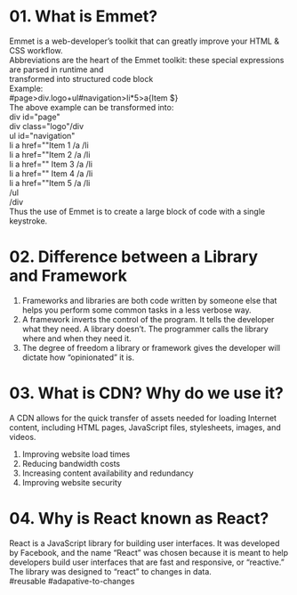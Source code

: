 # 01. What is Emmet?
Emmet is a web-developer’s toolkit that can greatly improve your HTML & CSS workflow. <br>
Abbreviations are the heart of the Emmet toolkit: these special expressions are parsed in runtime and <br>
transformed into structured code block <br>
Example:<br>
    #page>div.logo+ul#navigation>li\*5>a{Item $}<br>
The above example can be transformed into:<br>
    div id="page"<br>
        div class="logo"/div<br>
        ul id="navigation"<br>
            li a href=""Item 1 /a /li<br>
            li a href=""Item 2 /a /li<br>
            li a href="" Item 3 /a /li<br>
            li a href="" Item 4 /a /li<br>
            li a href=""Item 5 /a /li<br>
        /ul<br>
    /div<br>
Thus the use of Emmet is to create a large block of code with a single keystroke.<br>
# 02.  Difference between a Library and Framework
<ol>
<li>Frameworks and libraries are both code written by someone else that helps you perform some common tasks in a less verbose way.</li>
<li>A framework inverts the control of the program. It tells the developer what they need. A library doesn’t. The programmer calls the library where and when they need it.</li>
<li>The degree of freedom a library or framework gives the developer will dictate how “opinionated” it is.</li>
</ol>

# 03.  What is CDN? Why do we use it? 
A CDN allows for the quick transfer of assets needed for loading Internet content, including HTML pages, JavaScript files, stylesheets, images, and videos.<br>
1. Improving website load times <br>
2. Reducing bandwidth costs
3. Increasing content availability and redundancy 
4. Improving website security

# 04.  Why is React known as React?
React is a JavaScript library for building user interfaces. It was developed by Facebook, and the name “React” was chosen because it is meant to help developers build user interfaces that are fast and responsive, or “reactive.” The library was designed to “react” to changes in data. <br>#reusable #adapative-to-changes <br>
